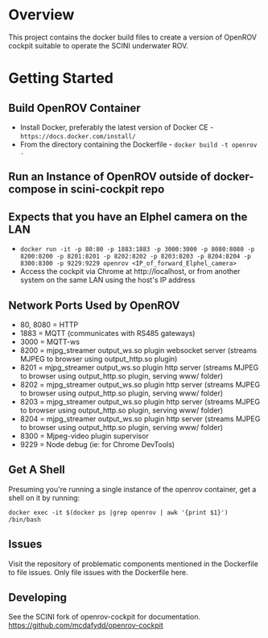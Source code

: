 # Overview

This project contains the docker build files to create a version of OpenROV cockpit suitable to operate the SCINI underwater ROV.

# Getting Started

## Build OpenROV Container
* Install Docker, preferably the latest version of Docker CE - `https://docs.docker.com/install/`
* From the directory containing the Dockerfile - `docker build -t openrov .`

## Run an Instance of OpenROV outside of docker-compose in scini-cockpit repo
## Expects that you have an Elphel camera on the LAN
* `docker run -it -p 80:80 -p 1883:1883 -p 3000:3000 -p 8080:8080 -p 8200:8200 -p 8201:8201 -p 8202:8202 -p 8203:8203 -p 8204:8204 -p 8300:8300 -p 9229:9229 openrov <IP_of_forward_Elphel_camera>`
* Access the cockpit via Chrome at http://localhost, or from another system on the same LAN using the host's IP address

## Network Ports Used by OpenROV
* 80, 8080 = HTTP
* 1883 = MQTT (communicates with RS485 gateways)
* 3000 = MQTT-ws
* 8200 = mjpg_streamer output_ws.so plugin websocket server (streams MJPEG to browser using output_http.so plugin)
* 8201 = mjpg_streamer output_ws.so plugin http server (streams MJPEG to browser using output_http.so plugin, serving www/ folder)
* 8202 = mjpg_streamer output_ws.so plugin http server (streams MJPEG to browser using output_http.so plugin, serving www/ folder)
* 8203 = mjpg_streamer output_ws.so plugin http server (streams MJPEG to browser using output_http.so plugin, serving www/ folder)
* 8204 = mjpg_streamer output_ws.so plugin http server (streams MJPEG to browser using output_http.so plugin, serving www/ folder)
* 8300 = Mjpeg-video plugin supervisor
* 9229 = Node debug (ie: for Chrome DevTools)

## Get A Shell
Presuming you're running a single instance of the openrov container, get a shell on it by running:

`docker exec -it $(docker ps |grep openrov | awk '{print $1}') /bin/bash`

## Issues
Visit the repository of problematic components mentioned in the Dockerfile to file issues.  Only file issues with the Dockerfile here.

## Developing
See the SCINI fork of openrov-cockpit for documentation.
https://github.com/mcdafydd/openrov-cockpit
